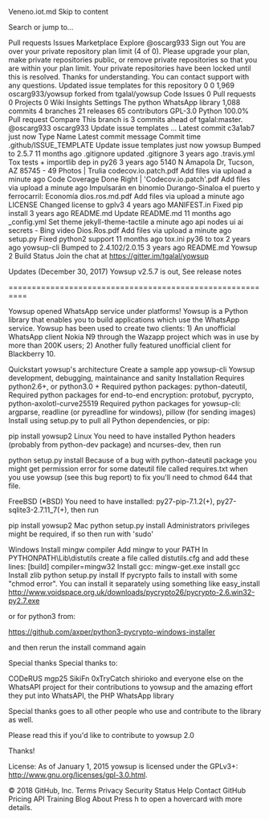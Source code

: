 Veneno.iot.md
Skip to content
 
Search or jump to…

Pull requests
Issues
Marketplace
Explore
 @oscarg933 Sign out
You are over your private repository plan limit (4 of 0). Please upgrade your plan, make private repositories public, or remove private repositories so that you are within your plan limit.
Your private repositories have been locked until this is resolved. Thanks for understanding. You can contact support with any questions.
Updated issue templates for this repository
0
0 1,969 oscarg933/yowsup
forked from tgalal/yowsup
 Code  Issues 0  Pull requests 0  Projects 0  Wiki  Insights  Settings
The python WhatsApp library
 1,088 commits
 4 branches
 21 releases
 65 contributors
 GPL-3.0
 Python 100.0%
 Pull request   Compare This branch is 3 commits ahead of tgalal:master.
@oscarg933
oscarg933 Update issue templates  …
Latest commit c3a1ab7  just now
Type	Name	Latest commit message	Commit time
.github/ISSUE_TEMPLATE	Update issue templates	just now
yowsup	Bumped to 2.5.7	11 months ago
.gitignore	updated .gitignore	3 years ago
.travis.yml	Tox tests + importlib dep in py26	3 years ago
5140 N Amapola Dr, Tucson, AZ 85745 - 49 Photos | Trulia codecov.io.patch.pdf	Add files via upload	a minute ago
Code Coverage Done Right | 'Codecov.io.patch'.pdf	Add files via upload	a minute ago
Impulsarán en binomio Durango-Sinaloa el puerto y ferrocarril: Economía dios.ros.md.pdf	Add files via upload	a minute ago
LICENSE	Changed license to gplv3	4 years ago
MANIFEST.in	Fixed pip install	3 years ago
README.md	Update README.md	11 months ago
_config.yml	Set theme jekyll-theme-tactile	a minute ago
api nodes ui ai secrets - Bing video Dios.Ros.pdf	Add files via upload	a minute ago
setup.py	Fixed python2 support	11 months ago
tox.ini	py36 to tox	2 years ago
yowsup-cli	Bumped to 2.4.102/2.0.15	3 years ago
 README.md
Yowsup 2 Build Status Join the chat at https://gitter.im/tgalal/yowsup


Updates (December 30, 2017)
Yowsup v2.5.7 is out, See release notes

==========================================================

Yowsup opened WhatsApp service under platforms!
Yowsup is a Python library that enables you to build applications which use the WhatsApp service. Yowsup has been used to create two clients: 1) An unofficial WhatsApp client Nokia N9 through the Wazapp project which was in use by more than 200K users; 2) Another fully featured unofficial client for Blackberry 10.

Quickstart
yowsup's architecture
Create a sample app
yowsup-cli
Yowsup development, debugging, maintainance and sanity
Installation
Requires python2.6+, or python3.0 +
Required python packages: python-dateutil,
Required python packages for end-to-end encryption: protobuf, pycrypto, python-axolotl-curve25519
Required python packages for yowsup-cli: argparse, readline (or pyreadline for windows), pillow (for sending images)
Install using setup.py to pull all Python dependencies, or pip:

pip install yowsup2
Linux
You need to have installed Python headers (probably from python-dev package) and ncurses-dev, then run

python setup.py install
Because of a bug with python-dateutil package you might get permission error for some dateutil file called requires.txt when you use yowsup (see this bug report) to fix you'll need to chmod 644 that file.

FreeBSD (*BSD)
You need to have installed: py27-pip-7.1.2(+), py27-sqlite3-2.7.11_7(+), then run

pip install yowsup2
Mac
python setup.py install
Administrators privileges might be required, if so then run with 'sudo'

Windows
Install mingw compiler
Add mingw to your PATH
In PYTHONPATH\Lib\distutils create a file called distutils.cfg and add these lines:
[build]
compiler=mingw32
Install gcc: mingw-get.exe install gcc
Install zlib
python setup.py install
If pycrypto fails to install with some "chmod error". You can install it separately using something like easy_install http://www.voidspace.org.uk/downloads/pycrypto26/pycrypto-2.6.win32-py2.7.exe

or for python3 from:

https://github.com/axper/python3-pycrypto-windows-installer

and then rerun the install command again

Special thanks
Special thanks to:

CODeRUS
mgp25
SikiFn
0xTryCatch
shirioko
and everyone else on the WhatsAPI project for their contributions to yowsup and the amazing effort they put into WhatsAPI, the PHP WhatsApp library

Special thanks goes to all other people who use and contribute to the library as well.

Please read this if you'd like to contribute to yowsup 2.0

Thanks!

License:
As of January 1, 2015 yowsup is licensed under the GPLv3+: http://www.gnu.org/licenses/gpl-3.0.html.

© 2018 GitHub, Inc.
Terms
Privacy
Security
Status
Help
Contact GitHub
Pricing
API
Training
Blog
About
Press h to open a hovercard with more details.
